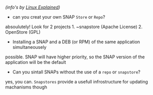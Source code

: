 _(info's by [Linux Explained](https://www.youtube.com/watch?v=0ApRUndiXKU))_

- can you creat your own SNAP `Store` or `Repo`?

absoulutely! Look for 2 projects 
    1. ~snapstore (Apache License)
    2. OpenStore (GPL)
    
- Installing a SNAP and a DEB (or RPM) of the same application simultaneousely

possible. SNAP will have higher priority, so the SNAP version of the application will be the default

- Can you sintall SNAPs without the use of a `repo` or `snapstore`?

yes, you can. `Snapstores` provide a usefull infrostructure for updating machanisms though
